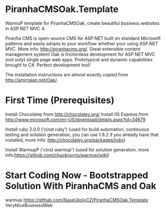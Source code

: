 PiranhaCMSOak.Template
======================

WarmuP template for PiranhaCMSOak, create beautiful business websites in ASP.NET MVC 4.

Piranha CMS is open-source CMS for ASP.NET built on standard Microsoft patterns and easily adopts to your workflow whether your using ASP.NET MVC. More info: http://piranhacms.org/. Great extensible content management system!
Oak is frictionless development for ASP.NET MVC (not only) single page web apps. Prototypical and dynamic capabilities brought to C#. Perfect development tool!

The installation instructions are almost exactly copied from http://amirrajan.net/Oak/.

First Time (Prerequisites)
==========================
Install Chocolatey from http://chocolatey.org/
Install IIS Express from http://www.microsoft.com/en-US/download/details.aspx?id=34679

Install ruby 2.0.0 ('cinst ruby') (used for build automation, continuous testing and solution generation, you can use 1.9.2 if you already have that installed, more info: http://chocolatey.org/packages/ruby) 

Install WarmupP ('cinst warmup') (used for solution generation, more info:https://github.com/chucknorris/warmup/wiki)

Start Coding Now - Bootstrapped Solution With PiranhaCMS and Oak
================================================================
warmup https://github.com/NaseUkolyCZ/PiranhaCMSOak.Template VeryNiceBusinessWeb
